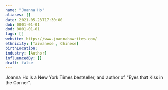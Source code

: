 ```yaml
---
name: "Joanna Ho"
aliases: []
date: 2021-05-23T17:30:00
dob: 0001-01-01
dod: 0001-01-01
tags: []
website: https://www.joannahowrites.com/
ethnicity: [Taiwanese , Chinese]
birthLocation: 
industry: [Author]
influencedBy: []
draft: false
---
```


Joanna Ho is a New York Times bestseller, and author of "Eyes that Kiss in the Corner".
